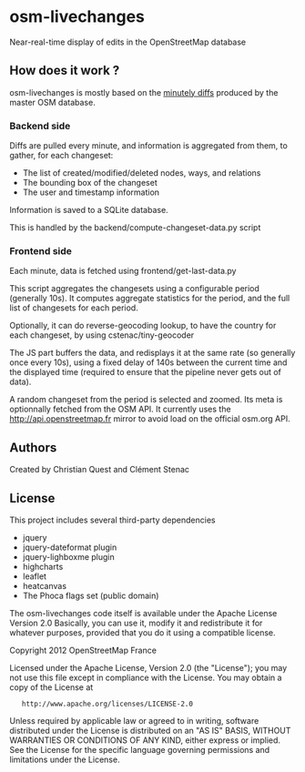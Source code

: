 osm-livechanges
===============

Near-real-time display of edits in the OpenStreetMap database

How does it work ?
------------------

osm-livechanges is mostly based on the [minutely diffs](http://planet.openstreetmap.org) produced by the master OSM database.

### Backend side

Diffs are pulled every minute, and information is aggregated from them, to gather, for each changeset:

* The list of created/modified/deleted nodes, ways, and relations
* The bounding box of the changeset
* The user and timestamp information

Information is saved to a SQLite database.


This is handled by the backend/compute-changeset-data.py script


### Frontend side

Each minute, data is fetched using frontend/get-last-data.py

This script aggregates the changesets using a configurable period (generally 10s). It computes aggregate statistics for the period, and the full list of changesets for each period.

Optionally, it can do reverse-geocoding lookup, to have the country for each changeset, by using cstenac/tiny-geocoder

The JS part buffers the data, and redisplays it at the same rate (so generally once every 10s), using a fixed delay of 140s between the current time and the displayed time (required to ensure that the pipeline never gets out of data).

A random changeset from the period is selected and zoomed. Its meta is optionnally fetched from the OSM API. It currently uses the http://api.openstreetmap.fr mirror to avoid load on the official osm.org API.

Authors
-------

Created by Christian Quest and Clément Stenac

License
-------

This project includes several third-party dependencies
 * jquery
 * jquery-dateformat plugin
 * jquery-lighboxme plugin
 * highcharts
 * leaflet
 * heatcanvas
 * The Phoca flags set (public domain)
 
The osm-livechanges code itself is available under the Apache License Version 2.0
Basically, you can use it, modify it and redistribute it for whatever purposes, provided that you 
do it using a compatible license.

Copyright 2012 OpenStreetMap France

   Licensed under the Apache License, Version 2.0 (the "License");
   you may not use this file except in compliance with the License.
   You may obtain a copy of the License at

       http://www.apache.org/licenses/LICENSE-2.0

   Unless required by applicable law or agreed to in writing, software
   distributed under the License is distributed on an "AS IS" BASIS,
   WITHOUT WARRANTIES OR CONDITIONS OF ANY KIND, either express or implied.
   See the License for the specific language governing permissions and
   limitations under the License.
